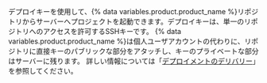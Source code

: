 デプロイキーを使用して、{% data variables.product.product_name %}リポジトリからサーバーへプロジェクトを起動できます。デプロイキーは、単一のリポジトリへのアクセスを許可するSSHキーです。 {% data variables.product.product_name %}は個人ユーザアカウントの代わりに、リポジトリに直接キーのパブリックな部分をアタッチし、キーのプライベートな部分はサーバーに残ります。 詳しい情報については「[デプロイメントのデリバリー](/rest/guides/delivering-deployments)」を参照してください。
